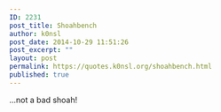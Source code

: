 ```yaml
---
ID: 2231
post_title: Shoahbench
author: k0nsl
post_date: 2014-10-29 11:51:26
post_excerpt: ""
layout: post
permalink: https://quotes.k0nsl.org/shoahbench.html
published: true
---
```

...not a bad shoah! <img class='wpml_ico' alt='' src='http://quotes.k0nsl.org/wp-content/plugins/wp-monalisa/icons/lol.gif' />